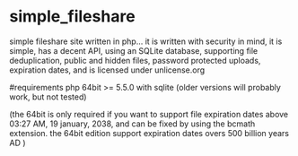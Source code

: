 # simple_fileshare
simple fileshare site written in php...
it is written with security in mind, it is simple, has a decent API,
using an SQLite database,
supporting file deduplication, public and hidden files, password protected uploads, expiration dates,
and is licensed under unlicense.org 



#requirements
php 64bit >= 5.5.0 with sqlite (older versions will probably work, but not tested)

(the 64bit is only required if you want to support file expiration dates above 03:27 AM, 19 january, 2038, 
and can be fixed by using the bcmath extension. the 64bit edition support expiration dates overs 500 billion years AD )
